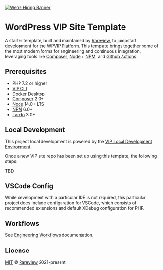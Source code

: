 [![We're Hiring Banner](https://rareview.com/wp-content/uploads/2021/07/repo-banner.jpg)](https://rareview.com/careers/)

# WordPress VIP Site Template

[1]: https://rareview.com
[2]: https://wpvip.com
[3]: https://getcomposer.org
[4]: https://nodejs.org
[5]: https://npmjs.com
[6]: https://github.com/features/actions
[8]: https://lando.dev
[9]: https://www.docker.com/products/docker-desktop
[10]: https://docs.wpvip.com/technical-references/vip-cli/
[11]: https://docs.wpvip.com/how-tos/local-development/use-the-vip-local-development-environment/

A starter template, built and maintained by [Rareview][1], to jumpstart development for the [WPVIP Platform][2]. 
This template brings together some of the most modern forms for engineering and continuous integration, leveraging tools like [Composer][3], [Node][4] + [NPM][5], and [Github Actions][6].

## Prerequisites

- PHP 7.2 or higher
- [VIP CLI][10]
- [Docker Desktop][9]
- [Composer][3] 2.0+
- [Node][4] 14.0+ LTS
- [NPM][5] 6.0+
- [Lando][8] 3.0+

## Local Development

This project local development is powered by the [VIP Local Development Environment][11].

Once a new VIP site repo has been set up using this template, the following steps:

TBD

## VSCode Config

While development with a particular IDE is not required, this particular project does include configuration for VSCode, which consists of recommended extensions and default XDebug configuration for PHP.

## Workflows

See [Engineering Workflows](.vip/docs/workflows.md) documentation.

## License

[MIT](https://en.wikipedia.org/wiki/MIT_License) &copy; [Rareview][1] 2021-present
